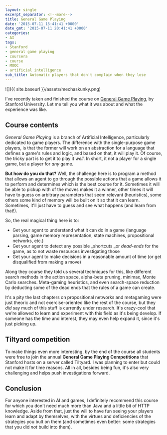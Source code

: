 ```yaml
---
layout: single
excerpt_separator: <!--more-->
title: General Game Playing
date: '2015-07-11 15:41:41 +0000'
date_gmt: '2015-07-11 20:41:41 +0000'
categories:
- AI
tags:
- Stanford
- general game playing
- coursera
- course
- MOOC
- artificial intelligence
sub_title: Automatic players that don't complain when they lose
---
```


![]({{ site.baseurl }}/assets/mechaskunky.png)

I've recently taken and finished the course on [General Game Playing](https://www.coursera.org/course/ggp), by Stanford University. Let me tell you what it was about and what the experience was like.

<!--more-->

## Course contents

_General Game Playing_ is a branch of Artificial Intelligence, particularly dedicated to game players. The difference with the single-purpose game players, is that the former will work on an abstraction for a language that defines a game's rules and logic, and based on that, it will play it. Of course, the tricky part is to get it to play it _well_. In short, it not a player for a single game, but a player for _any_ game.

**But how do you do that?** Well, the challenge here is to program a method that allows an agent to go through the possible actions that a game allows it to perform and determines which is the best course for it. Sometimes it will be able to pickup with of the moves makes it a winner, other times it will have to guess on arbitrary parameters that seem relevant (heuristics), some others some kind of memory will be built on it so that it can learn. Sometimes, it'll just have to guess and see what happens (and learn from that!).

So, the real magical thing here is to:

- Get your agent to understand what it can do in a game (language parsing, game memory representation, state machines, propositional networks, etc.)
- Get your agent to detect any possible _shortcuts _or _dead-ends_ for the game, as to not waste resources investigating those
- Get your agent to make decisions in a reasonable amount of time (or get disqualified from making a move)

Along they course they told us several techniques for this, like different search methods in the action space, alpha-beta pruning, minimax, Monte Carlo searches. Meta-gaming heuristics, and even search-space reduction by deducting some of the dead ends that the rules of a game can create.

It's a pity the last chapters on propositional networks and metagaming were just theoric and not exercise-oriented like the rest of the course, but they _did_ say much of this stuff is currently under research. It's crazy-cool that we're allowed to learn and experiment with this field as it's being develop. If someone has the time and interest, they may even help expand it, since it's just picking up.

## Tiltyard competition

To make things even more interesting, by the end of the course all students were free to join the annual **General Game Playing Competitions** that Stanford hosts on a server called Tiltyard. I was planning to enter but could not make it for time reasons. All in all, besides being fun, it's also very challenging and helps push investigations forward.

## Conclusion

For anyone interested in AI and games, I definitely recommend this course for which you don't need much more than Java and a little bit of HTTP knowledge. Aside from that, just the will to have fun seeing your players learn and adapt by themselves, with the virtues and deficiencies of the strategies you bult on them (and sometimes even better: some strategies that you did _not_ build into them).
